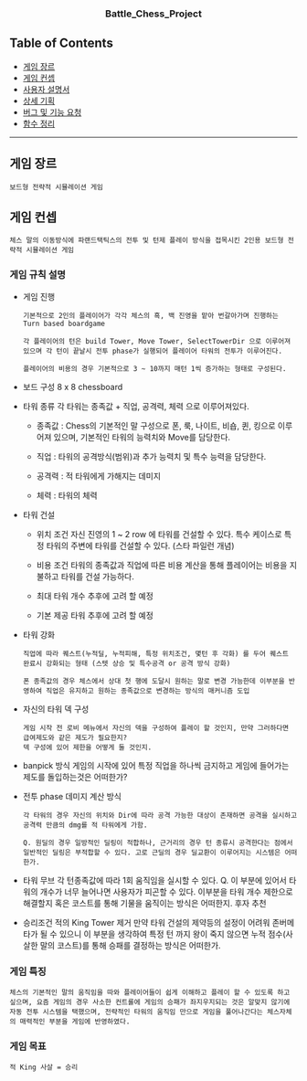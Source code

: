 <h3 align="center">Battle_Chess_Project</h3>

## Table of Contents

- [게임 장르](#게임-장르)
- [게임 컨셉](#게임-컨셉)
- [사용자 설명서](#게임-규칙-설명)
- [상세 기획](#상세-기획)
- [버그 및 기능 요청](#버그-및-기능-요청)
- [함수 정리](./chess-function.md)
* * *

## 게임 장르
```
보드형 전략적 시뮬레이션 게임
```
## 게임 컨셉
```
체스 말의 이동방식에 파랜드택틱스의 전투 및 턴제 플레이 방식을 접목시킨 2인용 보드형 전략적 시뮬레이션 게임
```
### 게임 규칙 설명
- 게임 진행
  ```
  기본적으로 2인의 플레이어가 각각 체스의 흑, 백 진영을 맡아 번갈아가며 진행하는 Turn based boardgame
  
  각 플레이어의 턴은 build Tower, Move Tower, SelectTowerDir 으로 이루어져 있으며 각 턴이 끝날시 전투 phase가 실행되어 플레이어 타워의 전투가 이루어진다.
  
  플레이어의 비용의 경우 기본적으로 3 ~ 10까지 매턴 1씩 증가하는 형태로 구성된다.
  
  ```
- 보드 구성
  8 x 8 chessboard
 
- 타워 종류
  각 타워는 종족값 + 직업, 공격력, 체력 으로 이루어져있다.
  
  - 종족값 : Chess의 기본적인 말 구성으로 폰, 룩, 나이트, 비숍, 퀸, 킹으로 이루어져 있으며, 기본적인 타워의 능력치와 Move를 담당한다.
  
  - 직업 : 타워의 공격방식(범위)과 추가 능력치 및 특수 능력을 담당한다.
  
  - 공격력 : 적 타워에게 가해지는 데미지
  
  - 체력 : 타워의 체력 
  
- 타워 건설
  - 위치 조건
    자신 진영의 1 ~ 2 row 에 타워를 건설할 수 있다. 특수 케이스로 특정 타워의 주변에 타워를 건설할 수 있다. (스타 파일런 개념)
  
  - 비용 조건
    타워의 종족값과 직업에 따른 비용 계산을 통해 플레이어는 비용을 지불하고 타워를 건설 가능하다.
  
  - 최대 타워 개수 
    추후에 고려 할 예정
   
   - 기본 제공 타워
    추후에 고려 할 예정

- 타워 강화
  ```
  직업에 따라 퀘스트(누적딜, 누적피해, 특정 위치조건, 몇턴 후 각화) 를 두어 퀘스트 완료시 강화되는 형태 (스텟 상승 및 특수공격 or 공격 방식 강화)
  
  폰 종족값의 경우 체스에서 상대 첫 행에 도달시 원하는 말로 변경 가능한데 이부분을 반영하여 직업은 유지하고 원하는 종족값으로 변경하는 방식의 매커니즘 도입
  ```
    
- 자신의 타워 덱 구성
  ```
  게임 시작 전 로비 메뉴에서 자신의 덱을 구성하여 플레이 할 것인지, 만약 그러하다면 급여제도와 같은 제도가 필요한지?
  덱 구성에 있어 제한을 어떻게 둘 것인지.
  ```
- banpick 방식
  게임의 시작에 있어 특정 직업을 하나씩 금지하고 게임에 들어가는 제도를 돌입하는것은 어떠한가?
  
- 전투 phase 데미지 계산 방식
  ```
  각 타워의 경우 자신의 위치와 Dir에 따라 공격 가능한 대상이 존재하면 공격을 실시하고 공격력 만큼의 dmg를 적 타워에게 가함.
  
  Q. 원딜의 경우 일방적인 딜링이 적합하나, 근거리의 경우 턴 종류시 공격한다는 점에서 일반적인 딜링은 부적합할 수 있다. 고로 근딜의 경우 딜교환이 이루어지는 시스템은 어떠한가.
  ```
- 타워 무브
  각 턴종족값에 따라 1회 움직임을 실시할 수 있다.
  Q. 이 부분에 있어서 타워의 개수가 너무 늘어나면 사용자가 피곤할 수 있다. 이부분을 타워 개수 제한으로 해결할지 혹은 코스트를 통해 기물을 움직이는 방식은 어떠한지. 후자 추천

- 승리조건
  적의 King Tower 제거
  만약 타워 건설의 제약등의 설정이 어려워 존버메타가 될 수 있으니 이 부분을 생각하여 특정 턴 까지 왕이 죽지 않으면 누적 점수(사살한 말의 코스트)를 통해 승패를 결정하는 방식은 어떠한가.
  
### 게임 특징
```
체스의 기본적인 말의 움직임을 따와 플레이어들이 쉽게 이해하고 플레이 할 수 있도록 하고 싶으며, 요즘 게임의 경우 사소한 컨트롤에 게임의 승패가 좌지우지되는 것은 알맞지 않기에
자동 전투 시스템을 택했으며, 전략적인 타워의 움직임 만으로 게임을 풀어나간다는 체스자체의 매력적인 부분을 게임에 반영하였다.
```

### 게임 목표
```
적 King 사살 = 승리
```


